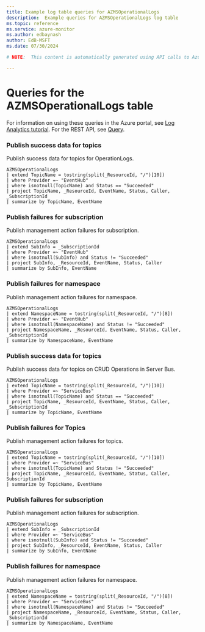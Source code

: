 ```yaml
---
title: Example log table queries for AZMSOperationalLogs
description:  Example queries for AZMSOperationalLogs log table
ms.topic: reference
ms.service: azure-monitor
ms.author: edbaynash
author: EdB-MSFT
ms.date: 07/30/2024

# NOTE:  This content is automatically generated using API calls to Azure. Any edits made on these files will be overwritten in the next run of the script. 

---
```


# Queries for the AZMSOperationalLogs table

For information on using these queries in the Azure portal, see [Log Analytics tutorial](/azure/azure-monitor/logs/log-analytics-tutorial). For the REST API, see [Query](/rest/api/loganalytics/query).


### Publish success data for topics  


Publish success data for topics for OperationLogs.  

```query
AZMSOperationalLogs
| extend TopicName = tostring(split(_ResourceId, "/")[10])
| where Provider =~ "EventHub"
| where isnotnull(TopicName) and Status == "Succeeded"
| project TopicName, _ResourceId, EventName, Status, Caller, _SubscriptionId
| summarize by TopicName, EventName
```



### Publish failures for subscription  


Publish management action failures for subscription.  

```query
AZMSOperationalLogs
| extend SubInfo = _SubscriptionId
| where Provider =~ "EventHub"
| where isnotnull(SubInfo) and Status != "Succeeded"
| project SubInfo, _ResourceId, EventName, Status, Caller
| summarize by SubInfo, EventName
```



### Publish failures for namespace  


Publish management action failures for namespace.  

```query
AZMSOperationalLogs
| extend NamespaceName = tostring(split(_ResourceId, "/")[8])
| where Provider =~ "EventHub"
| where isnotnull(NamespaceName) and Status != "Succeeded"
| project NamespaceName, _ResourceId, EventName, Status, Caller, _SubscriptionId
| summarize by NamespaceName, EventName
```



### Publish success data for topics  


Publish success data for topics on CRUD Operations in Server Bus.  

```query
AZMSOperationalLogs
| extend TopicName = tostring(split(_ResourceId, "/")[10])
| where Provider =~ "ServiceBus"
| where isnotnull(TopicName) and Status == "Succeeded"
| project TopicName, _ResourceId, EventName, Status, Caller, _SubscriptionId
| summarize by TopicName, EventName
```



### Publish failures for Topics  


Publish management action failures for topics.  

```query
AZMSOperationalLogs
| extend TopicName = tostring(split(_ResourceId, "/")[10])
| where Provider =~ "ServiceBus"
| where isnotnull(TopicName) and Status != "Succeeded"
| project TopicName, _ResourceId, EventName, Status, Caller, SubscriptionId
| summarize by TopicName, EventName
```



### Publish failures for subscription  


Publish management action failures for subscription.  

```query
AZMSOperationalLogs
| extend SubInfo = _SubscriptionId
| where Provider =~ "ServiceBus"
| where isnotnull(SubInfo) and Status != "Succeeded"
| project SubInfo, _ResourceId, EventName, Status, Caller
| summarize by SubInfo, EventName
```



### Publish failures for namespace  


Publish management action failures for namespace.  

```query
AZMSOperationalLogs
| extend NamespaceName = tostring(split(_ResourceId, "/")[8])
| where Provider =~ "ServiceBus"
| where isnotnull(NamespaceName) and Status != "Succeeded"
| project NamespaceName, _ResourceId, EventName, Status, Caller, _SubscriptionId
| summarize by NamespaceName, EventName
```

